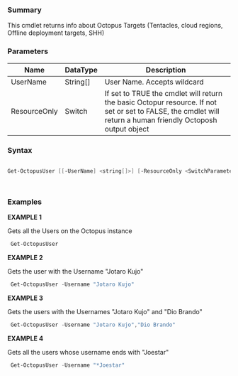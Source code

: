 ﻿### Summary
This cmdlet returns info about Octopus Targets (Tentacles, cloud regions, Offline deployment targets, SHH)
### Parameters
| Name | DataType          | Description |
| ------------- | ----------- | ----------- |
| UserName | String[] |  User Name. Accepts wildcard     |
| ResourceOnly | Switch |  If set to TRUE the cmdlet will return the basic Octopur resource. If not set or set to FALSE, the cmdlet will return a human friendly Octoposh  output object     |

### Syntax
``` powershell

Get-OctopusUser [[-UserName] <string[]>] [-ResourceOnly <SwitchParameter>] [<CommonParameters>]




``` 

### Examples
**EXAMPLE 1**

Gets all the Users on the Octopus instance

``` powershell 
 Get-OctopusUser
``` 

**EXAMPLE 2**

Gets the user with the Username "Jotaro Kujo"

``` powershell 
 Get-OctopusUser -Username "Jotaro Kujo"
``` 

**EXAMPLE 3**

Gets the users with the Usernames "Jotaro Kujo" and "Dio Brando"

``` powershell 
 Get-OctopusUser -Username "Jotaro Kujo","Dio Brando"
``` 

**EXAMPLE 4**

Gets all the users whose username ends with "Joestar"

``` powershell 
 Get-OctopusUser -Username "*Joestar"
``` 


